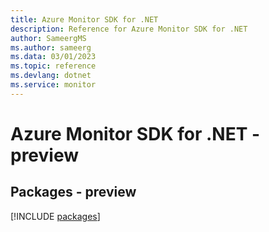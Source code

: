 ```yaml
---
title: Azure Monitor SDK for .NET
description: Reference for Azure Monitor SDK for .NET
author: SameergMS
ms.author: sameerg
ms.data: 03/01/2023
ms.topic: reference
ms.devlang: dotnet
ms.service: monitor
---
```

# Azure Monitor SDK for .NET - preview
## Packages - preview
[!INCLUDE [packages](monitor-index.md)]